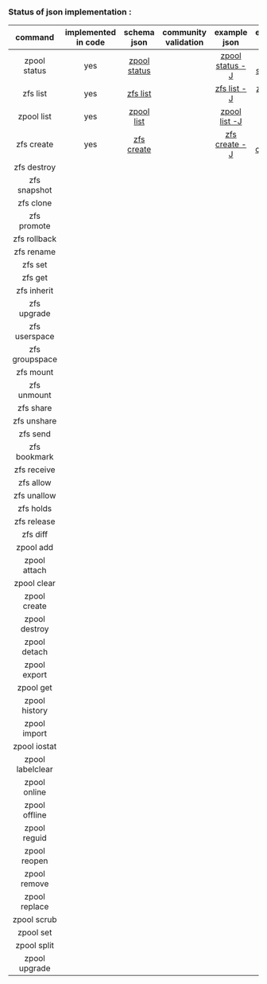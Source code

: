 ### Status of json implementation :

| command 	    	| implemented in code	|               schema json                                                                 | community validation  |	example json                                                                                            |   example ldjson                                                                                          |
| :---------------: |:---------------------:|:-----------------------------------------------------------------------------------------:| :--------------------:|:---------------------------------------------------------------------------------------------------------:|:--------------------------------------------------------------------------------------------------------: |
| zpool status  	|			yes			| [zpool status ](https://github.com/Alyseo/zfs/blob/json/json/schema/schema-zpool-status.md)	|						|[zpool status -J](https://github.com/Alyseo/zfs/blob/json/json/samples/zpool_status.json.md)		|[zpool status -j](https://git.alyseo.com/42/zfs-json/blob/nvlist/json/samples/zpool_status.ldjson.md)      |
| zfs list      	|			yes			| [zfs list ](https://github.com/Alyseo/zfs/blob/json/json/schema/schema-zfs-list.md)			|						|[zfs list -J](https://github.com/Alyseo/zfs/blob/json/json/samples/zfs_list.json.md)		    	|[zfs list -j](https://git.alyseo.com/42/zfs-json/blob/nvlist/json/samples/zfs_list.ldjson.md)              |
| zpool list    	|			yes			| [zpool list ](https://github.com/Alyseo/zfs/blob/json/json/schema/schema-zpool-list.md)		|						|[zpool list -J](https://github.com/Alyseo/zfs/blob/json/json/samples/zpool_list.json.md)			|[zpool list -j](https://git.alyseo.com/42/zfs-json/blob/nvlist/json/samples/zpool_list.ldjson.md)          |
|zfs create     	|			yes			| [zfs create](https://github.com/Alyseo/zfs/blob/json/json/schema/schema-zfs-create.md)			|						|[zfs create -J](https://github.com/Alyseo/zfs/blob/json/json/samples/zfs_create.json.md)			|[zfs create -j](https://git.alyseo.com/42/zfs-json/blob/nvlist/json/samples/zfs_create.ldjson.md)            |
|zfs destroy		|						|	                                                                               			|						|		                                                                                                	|                                                                                                           |
|zfs snapshot		|						|                                                                           				|						|		                                                                                                	|                                                                                                           |
|zfs clone			|						|                                                                           				|						|		                                                                                                	|                                                                                                           |
|zfs promote		|						|                                                                           				|						|		                                                                                                	|                                                                                                           |
|zfs rollback		|						|                                                                           				|						|		                                                                                                	|                                                                                                           |
|zfs rename 		|						|                                                                           				|						|		                                                                                                	|                                                                                                           |
|zfs set			|						|                                                                           				|						|		                                                                                                	|                                                                                                           |
|zfs get 			|						|                                                                           				|						|		                                                                                                	|                                                                                                           |
|zfs inherit		|						|                                                                           				|						|		                                                                                                	|                                                                                                           |
|zfs upgrade		|						|                                                                           				|						|		                                                                                                	|                                                                                                           |
|zfs userspace		|						|                                                                           				|						|		                                                                                                	|                                                                                                           |
|zfs groupspace		|						|                                                                           				|						|		                                                                                                	|                                                                                                           |
|zfs mount			|						|                                                                           				|						|		                                                                                                	|                                                                                                           |
|zfs unmount		|						|                                                                           				|						|		                                                                                                	|                                                                                                           |
|zfs share			|						|                                                                           				|						|		                                                                                                	|                                                                                                           |
|zfs unshare		|						|                                                                           				|						|		                                                                                                	|                                                                                                           |
|zfs send			|						|                                                                           				|						|		                                                                                                	|                                                                                                           |
|zfs bookmark		|						|                                                                           				|						|		                                                                                                	|                                                                                                           |
|zfs receive		|						|                                                                           				|						|		                                                                                                	|                                                                                                           |
|zfs allow			|						|                                                                           				|						|		                                                                                                	|                                                                                                           |
|zfs unallow		|						|                                                                           				|						|		                                                                                                	|                                                                                                           |
|zfs holds			|						|                                                                           				|						|		                                                                                                	|                                                                                                           |
|zfs release		|						|                                                                           				|						|		                                                                                                	|                                                                                                           |
|zfs diff			|						|                                                                           				|						|		                                                                                                	|                                                                                                           |
|zpool add 			|						|                                                                           				|						|		                                                                                                	|                                                                                                           |
|zpool attach		|						|                                                                           				|						|		                                                                                                	|                                                                                                           |
|zpool clear		|						|                                                                           				|						|		                                                                                                	|                                                                                                           |
|zpool create		|						|                                                                           				|						|		                                                                                                	|                                                                                                           |
|zpool destroy		|						|                                                                           				|						|		                                                                                                	|                                                                                                           |
|zpool detach		|						|                                                                           				|						|		                                                                                                	|                                                                                                           |
|zpool export		|						|                                                                           				|						|		                                                                                                	|                                                                                                           |
|zpool get			|						|                                                                           				|						|		                                                                                                	|                                                                                                           |
|zpool history		|						|                                                                           				|						|		                                                                                                	|                                                                                                           |
|zpool import		|						|                                                                           				|						|		                                                                                                	|                                                                                                           |
|zpool iostat		|						|                                                                           				|						|		                                                                                                	|                                                                                                           |
|zpool labelclear	|						|                                                                           				|						|		                                                                                                	|                                                                                                           |
|zpool online		|						|                                                                           				|						|		                                                                                                	|                                                                                                           |
|zpool offline		|						|                                                                           				|						|		                                                                                                	|                                                                                                           |
|zpool reguid		|						|                                                                           				|						|		                                                                                                	|                                                                                                           |
|zpool reopen		|						|                                                                           				|						|		                                                                                                	|                                                                                                           |
|zpool remove		|						|                                                                           				|						|		                                                                                                	|                                                                                                           |
|zpool replace		|						|                                                                           				|						|		                                                                                                	|                                                                                                           |
|zpool scrub		|						|                                                                           				|						|		                                                                                                	|                                                                                                           |
|zpool set			|						|                                                                           				|						|		                                                                                                	|                                                                                                           |
|zpool split		|						|                                                                           				|						|		                                                                                                	|                                                                                                           |
|zpool upgrade		|						|                                                                           				|						|		                                                                                                	|                                                                                                           |
